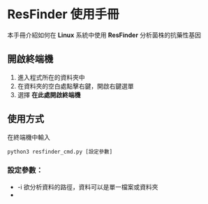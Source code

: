 # ResFinder 使用手冊

本手冊介紹如何在 **Linux** 系統中使用 **ResFinder** 分析菌株的抗藥性基因

## 開啟終端機

 1. 進入程式所在的資料夾中
 2. 在資料夾的空白處點擊右鍵，開啟右鍵選單
 3. 選擇 **在此處開啟終端機**

## 使用方式
在終端機中輸入
```
python3 resfinder_cmd.py [設定參數]
```
### 設定參數：

 - -i			欲分析資料的路徑，資料可以是單一檔案或資料夾
 - 

<!--stackedit_data:
eyJoaXN0b3J5IjpbNTM5OTkyMTExLDI5MDQ3Njk0OV19
-->